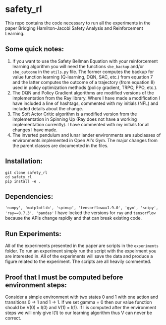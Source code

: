 # safety_rl

This repo contains the code necessary to run all the experiments in the paper Bridging Hamilton-Jacobi Safety Analysis
and Reinforcement Learning.

## Some quick notes:

1. If you want to use the Safety Bellman Equation with your reinforcement learning algorithm you will need the functions `sbe_backup` and/or `sbe_outcome` in the `utils.py` file. The former computes the backup for value function learning (Q-learning, DQN, SAC, etc.) from equation 7 and the latter computes the outcome of a trajectory (from equation 8) used in policy optimization methods (policy gradient, TRPO, PPO, etc.).
2. The DQN and Policy Gradient algorithms are modified versions of the implementation from the Ray library. Where I have made a modification I have included a line of hashtags, commented with my initials (NFL) and included details about the change.
3. The Soft Actor Critic algorithm is a modified version from the implementation in Spinning Up (Ray does not have a working implementation currently). I have commented with my initials for all changes I have made.
4. The inverted pendulum and lunar lander environments are subclasses of environments implemented in Open AI's Gym. The major changes from the parent classes are documented in the files.

## Installation:

```
git clone safety_rl
cd safety_rl
pip install -e .
```
 
## Dependencies:

`'numpy', 'matplotlib', 'spinup', 'tensorflow==1.9.0', 'gym', 'scipy', 'ray==0.7.3', 'pandas'`
I have locked the versions for `ray` and `tensorflow` because the APIs change rapidly and that can break existing code.
 
## Run Experiments:

All of the experiments presented in the paper are scripts in the `experiments` folder. To run an experiment simply run the script with the expeirment you are interested in. All of the experiments will save the data and produce a figure related to the experiment. The scripts are all heavily commented.  

## Proof that l must be computed before environment steps:

Consider a simple environment with two states 0 and 1 with one action and transitions 0 -> 1 and 1 -> 1. If we set gamma = 0 then our value function should be V(0) = l(0) and V(1) = l(1). If l is computed after the environment steps we will only give l(1) to our learning algorithm thus V can never be correct.